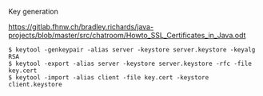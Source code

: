 Key generation

https://gitlab.fhnw.ch/bradley.richards/java-projects/blob/master/src/chatroom/Howto_SSL_Certificates_in_Java.odt

```shell script
$ keytool -genkeypair -alias server -keystore server.keystore -keyalg RSA
$ keytool -export -alias server -keystore server.keystore -rfc -file key.cert
$ keytool -import -alias client -file key.cert -keystore client.keystore
```
